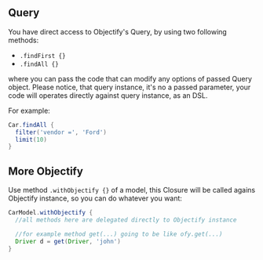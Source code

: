 Query
-----

You have direct access to Objectify's Query, by using two following methods:

 * `.findFirst {}`
 * `.findAll {}`

where you can pass the code that can modify any options of passed Query object. Please notice, that query instance,
it's no a passed parameter, your code will operates directly against query instance, as an DSL.

For example:

```groovy
Car.findAll {
  filter('vendor =', 'Ford')
  limit(10)
}
```

More Objectify
--------------

Use method `.withObjectify {}` of a model, this Closure will be called agains Objectify instance, so you can
do whatever you want:

```groovy
CarModel.withObjectify {
  //all methods here are delegated directly to Objectify instance

  //for example method get(...) going to be like ofy.get(...)
  Driver d = get(Driver, 'john')
}
```